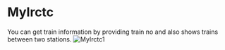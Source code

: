 # MyIrctc
You can get train information by providing train no and also shows trains between two stations.
![MyIrctc1](https://user-images.githubusercontent.com/69786552/103297373-2e3a9e80-4a1e-11eb-93a3-e0f12fcedf0d.png)
